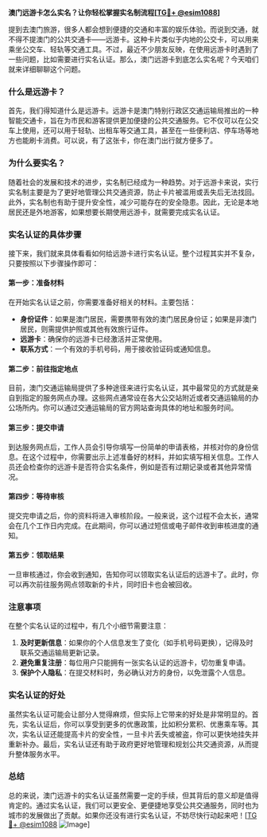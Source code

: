 **澳门远游卡怎么实名？让你轻松掌握实名制流程[[TG💪+ @esim1088](https://t.me/s/esim1088)]**

提到去澳门旅游，很多人都会想到便捷的交通和丰富的娱乐体验。而说到交通，就不得不提澳门的公共交通卡——远游卡。这种卡片类似于内地的公交卡，可以用来乘坐公交车、轻轨等交通工具。不过，最近不少朋友反映，在使用远游卡时遇到了一些问题，比如需要进行实名认证。那么，澳门远游卡到底怎么实名呢？今天咱们就来详细聊聊这个问题。

### 什么是远游卡？

首先，我们得知道什么是远游卡。远游卡是澳门特别行政区交通运输局推出的一种智能交通卡，旨在为市民和游客提供更加便捷的公共交通服务。它不仅可以在公交车上使用，还可以用于轻轨、出租车等交通工具，甚至在一些便利店、停车场等地方也能刷卡消费。可以说，有了这张卡，你在澳门出行就方便多了。

### 为什么要实名？

随着社会的发展和技术的进步，实名制已经成为一种趋势。对于远游卡来说，实行实名制主要是为了更好地管理公共交通资源，防止卡片被滥用或丢失后无法找回。此外，实名制也有助于提升安全性，减少可能存在的安全隐患。因此，无论是本地居民还是外地游客，如果想要长期使用远游卡，就需要完成实名认证。

### 实名认证的具体步骤

接下来，我们就来具体看看如何给远游卡进行实名认证。整个过程其实并不复杂，只要按照以下步骤操作即可：

#### 第一步：准备材料
在开始实名认证之前，你需要准备好相关的材料。主要包括：
- **身份证件**：如果是澳门居民，需要携带有效的澳门居民身份证；如果是非澳门居民，则需提供护照或其他有效旅行证件。
- **远游卡**：确保你的远游卡已经激活并正常使用。
- **联系方式**：一个有效的手机号码，用于接收验证码或通知信息。

#### 第二步：前往指定地点
目前，澳门交通运输局提供了多种途径来进行实名认证，其中最常见的方式就是亲自到指定的服务网点办理。这些网点通常设在各大公交站附近或者交通运输局的办公场所内。你可以通过交通运输局的官方网站查询具体的地址和服务时间。

#### 第三步：提交申请
到达服务网点后，工作人员会引导你填写一份简单的申请表格，并核对你的身份信息。在这个过程中，你需要出示上述准备好的材料，并如实填写相关信息。工作人员还会检查你的远游卡是否符合实名条件，例如是否有过期记录或者其他异常情况。

#### 第四步：等待审核
提交完申请之后，你的资料将进入审核阶段。一般来说，这个过程不会太长，通常会在几个工作日内完成。在此期间，你可以通过短信或电子邮件收到审核进度的通知。

#### 第五步：领取结果
一旦审核通过，你会收到通知，告知你可以领取实名认证后的远游卡了。此时，你可以再次前往服务网点领取新的卡片，同时旧卡也会被回收。

### 注意事项

在整个实名认证的过程中，有几个小细节需要注意：
1. **及时更新信息**：如果你的个人信息发生了变化（如手机号码更换），记得及时联系交通运输局更新记录。
2. **避免重复注册**：每位用户只能拥有一张实名认证的远游卡，切勿重复申请。
3. **保护个人隐私**：在提交材料时，务必确认对方的身份，以免泄露个人信息。

### 实名认证的好处

虽然实名认证可能会让部分人觉得麻烦，但实际上它带来的好处是非常明显的。首先，实名认证后，你可以享受到更多的优惠政策，比如积分累积、优惠乘车等。其次，实名认证还能提高卡片的安全性，一旦卡片丢失或被盗，你可以更快地挂失并重新补办。最后，实名认证还有助于政府更好地管理和规划公共交通资源，从而提升整体服务水平。

### 总结

总的来说，澳门远游卡的实名认证虽然需要一定的手续，但其背后的意义却是值得肯定的。通过实名认证，我们可以更安全、更便捷地享受公共交通服务，同时也为城市的发展做出了贡献。如果你还没有进行实名认证，不妨尽快行动起来吧！[[TG💪+ @esim1088](https://t.me/s/esim1088) ![Image](https://i.postimg.cc/4NQfJmqS/Snipaste-2025-05-13-00-14-12.png)]